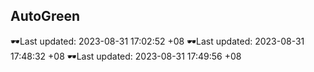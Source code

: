 ## AutoGreen
🕶️Last updated: 2023-08-31 17:02:52 +08
🕶️Last updated: 2023-08-31 17:48:32 +08
🕶️Last updated: 2023-08-31 17:49:56 +08
